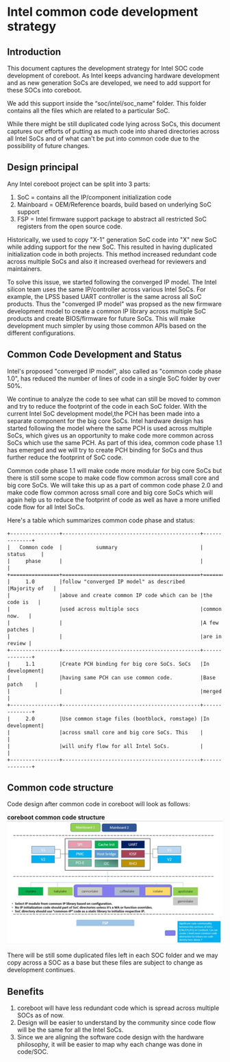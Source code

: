# Intel common code development strategy

## Introduction

This document captures the development strategy for Intel SOC code development
of coreboot. As Intel keeps advancing hardware development and as new generation
SoCs are developed, we need to add support for these SOCs into coreboot.

We add this support inside the “soc/intel/soc_name” folder. This folder contains
all the files which are related to a particular SoC.

While there might be still duplicated code lying across SoCs, this document
captures our efforts of putting as much code into shared directories across all
Intel SoCs and of what can't be put into common code due to the possibility of
future changes.

## Design principal

Any Intel coreboot project can be split into 3 parts:
1. SoC = contains all the IP/component initialization code
2. Mainboard = OEM/Reference boards, build based on underlying SoC support
3. FSP = Intel firmware support package to abstract all restricted SoC registers
from the open source code.

Historically, we used to copy "X-1" generation SoC code into "X" new SoC while
adding support for the new SoC. This resulted in having duplicated
initialization code in both projects. This method increased redundant code
across multiple SoCs and also it increased overhead for reviewers and
maintainers.

To solve this issue, we started following the converged IP model. The Intel
silicon team uses the same IP/controller across various Intel SoCs. For example,
the LPSS based UART controller is the same across all SoC products. Thus the
"converged IP model" was propsed as the new firmware development model to create
a common IP library across multiple SoC products and create BIOS/firmware for
future SoCs. This will make development much simpler by using those common APIs
based on the different configurations.

## Common Code Development and Status

Intel's proposed "converged IP model", also called as "common code phase 1.0",
has reduced the number of lines of code in a single SoC folder by over 50%.

We continue to analyze the code to see what can still be moved to common and try
to reduce the footprint of the code in each SoC folder. With the current Intel
SoC development model,the PCH has been made into a separate component for the
big core SoCs. Intel hardware design has started following the model where the
same PCH is used across multiple SoCs, which gives us an opportunity to make
code more common across SoCs which use the same PCH. As part of this idea,
common code phase 1.1 has emerged and we will try to create PCH binding for SoCs
and thus further reduce the footprint of SoC code.

Common code phase 1.1 will make code more modular for big core SoCs but there
is still some scope to make code flow common across small core and big core
SoCs. We will take this up as a part of common code phase 2.0 and make code flow
common across small core and big core SoCs which will again help us to reduce
the footprint of code as well as have a more unified code flow for all Intel
SoCs.

Here's a table which summarizes common code phase and status:
```eval_rst
+----------------+---------------------------------------------+--------------+
|   Common code  |           summary                           |   status     |
|     phase      |                                             |              |
+================+=============================================+==============+
|     1.0        |follow "converged IP model" as described     |Majority of   |
|                |above and create common IP code which can be |the code is   |
|                |used across multiple socs                    |common now.   |
|                |                                             |A few patches |
|                |                                             |are in review |
+----------------+---------------------------------------------+--------------+
|     1.1        |Create PCH binding for big core SoCs. SoCs   |In development|
|                |having same PCH can use common code.         |Base patch    |
|                |                                             |merged        |
+----------------+---------------------------------------------+--------------+
|     2.0        |Use common stage files (bootblock, romstage) |In development|
|                |across small core and big core SoCs. This    |              |
|                |will unify flow for all Intel SoCs.          |              |
+----------------+---------------------------------------------+--------------+
```
## Common code structure

Code design after common code in coreboot will look as follows:

**coreboot common code structure**
![coreboot_common_code_structure][coreboot_common_code_design]

[coreboot_common_code_design]: coreboot_common_code_design.png

There will be still some duplicated files left in each SOC folder and we may
copy across a SOC as a base but these files are subject to change as
development continues.

## Benefits

1. coreboot will have less redundant code which is spread across multiple SOCs
as of now.
2. Design will be easier to understand by the community since code flow will be
the same for all the Intel SoCs.
3. Since we are aligning the software code design with the hardware philosophy,
it will be easier to map why each change was done in code/SOC.
